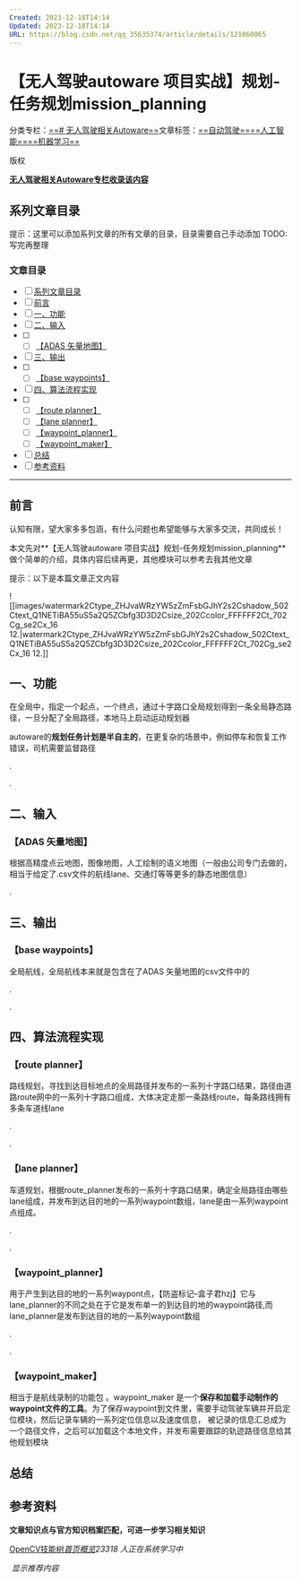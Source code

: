 ```yaml
---
Created: 2023-12-18T14:14
Updated: 2023-12-18T14:14
URL: https://blog.csdn.net/qq_35635374/article/details/121860065
---
```

# **【无人驾驶autoware 项目实战】规划-任务规划mission_planning**


分类专栏：[==# 无人驾驶相关Autoware==](https://blog.csdn.net/qq_35635374/category_11523328.html)文章标签：[==自动驾驶==](https://so.csdn.net/so/search/s.do?q=%E8%87%AA%E5%8A%A8%E9%A9%BE%E9%A9%B6&t=all&o=vip&s=&l=&f=&viparticle=)[==人工智能==](https://so.csdn.net/so/search/s.do?q=%E4%BA%BA%E5%B7%A5%E6%99%BA%E8%83%BD&t=all&o=vip&s=&l=&f=&viparticle=)[==机器学习==](https://so.csdn.net/so/search/s.do?q=%E6%9C%BA%E5%99%A8%E5%AD%A6%E4%B9%A0&t=all&o=vip&s=&l=&f=&viparticle=)

版权

[**无人驾驶相关Autoware**](https://blog.csdn.net/qq_35635374/category_11523328.html)[**专栏收录该内容**](https://blog.csdn.net/qq_35635374/category_11523328.html)[](https://blog.csdn.net/qq_35635374/category_11523328.html)

## **系列文章目录**

提示：这里可以添加系列文章的所有文章的目录，目录需要自己手动添加 TODO:写完再整理

### **文章目录**

- [ ] [系列文章目录](https://blog.csdn.net/qq_35635374/article/details/121860065#_0)
- [ ] [前言](https://blog.csdn.net/qq_35635374/article/details/121860065#_13)
- [ ] [一、功能](https://blog.csdn.net/qq_35635374/article/details/121860065#_28)
- [ ] [二、输入](https://blog.csdn.net/qq_35635374/article/details/121860065#_37)
- [ ]
    - [ ] [【ADAS 矢量地图】](https://blog.csdn.net/qq_35635374/article/details/121860065#ADAS__38)
- [ ] [三、输出](https://blog.csdn.net/qq_35635374/article/details/121860065#_44)
- [ ]
    - [ ] [【base waypoints】](https://blog.csdn.net/qq_35635374/article/details/121860065#base_waypoints_45)
- [ ] [四、算法流程实现](https://blog.csdn.net/qq_35635374/article/details/121860065#_51)
- [ ]
    - [ ] [【route planner】](https://blog.csdn.net/qq_35635374/article/details/121860065#route_planner_52)
    - [ ] [【lane planner】](https://blog.csdn.net/qq_35635374/article/details/121860065#lane_planner_56)
    - [ ] [【waypoint_planner】](https://blog.csdn.net/qq_35635374/article/details/121860065#waypoint_planner_60)
    - [ ] [【waypoint_maker】](https://blog.csdn.net/qq_35635374/article/details/121860065#waypoint_maker_64)
- [ ] [总结](https://blog.csdn.net/qq_35635374/article/details/121860065#_76)
- [ ] [参考资料](https://blog.csdn.net/qq_35635374/article/details/121860065#_84)

---

## **前言**

  
  
认知有限，望大家多多包涵，有什么问题也希望能够与大家多交流，共同成长！  
  
本文先对**【无人驾驶autoware 项目实战】规划-任务规划mission_planning**做个简单的介绍，具体内容后续再更，其他模块可以参考去我其他文章  
  
提示：以下是本篇文章正文内容

![[images/watermark2Ctype_ZHJvaWRzYW5zZmFsbGJhY2s2Cshadow_502Ctext_Q1NETiBA55uS5a2Q5ZCbfg3D3D2Csize_202Ccolor_FFFFFF2Ct_702Cg_se2Cx_16 12.|watermark2Ctype_ZHJvaWRzYW5zZmFsbGJhY2s2Cshadow_502Ctext_Q1NETiBA55uS5a2Q5ZCbfg3D3D2Csize_202Ccolor_FFFFFF2Ct_702Cg_se2Cx_16 12.]]

## **一、功能**

在全局中，指定一个起点，一个终点，通过十字路口全局规划得到一条全局静态路径，一旦分配了全局路径，本地马上启动运动规划器  
  
autoware的**规划任务计划是半自主的**，在更复杂的场景中，例如停车和恢复工作错误，司机需要监督路径  
  
.  
  
.

## **二、输入**

### **【ADAS 矢量地图】**

根据高精度点云地图，图像地图，人工绘制的语义地图（一般由公司专门去做的，相当于给定了.csv文件的航线lane、交通灯等等更多的静态地图信息）  
  
.

## **三、输出**

### **【base waypoints】**

全局航线，全局航线本来就是包含在了ADAS 矢量地图的csv文件中的  
  
.  
  
.

## **四、算法流程实现**

### **【route planner】**

路线规划，寻找到达目标地点的全局路径并发布的一系列十字路口结果，路径由道路route网中的一系列十字路口组成，大体决定走那一条路线route，每条路线拥有多条车道线lane  
  
.  
  
.

### **【lane planner】**

车道规划，根据route_planner发布的一系列十字路口结果，确定全局路径由哪些lane组成，并发布到达目的地的一系列waypoint数组，lane是由一系列waypoint点组成。  
  
.  
  
.

### **【waypoint_planner】**

用于产生到达目的地的一系列waypont点，【防盗标记–盒子君hzj】它与lane_planner的不同之处在于它是发布单一的到达目的地的waypoint路径,而lane_planner是发布到达目的地的一系列waypoint数组  
  
.  
  
.

### **【waypoint_maker】**

相当于是航线录制的功能包 。waypoint_maker 是一个**保存和加载手动制作的waypoint文件的工具**。为了保存waypoint到文件里，需要手动驾驶车辆并开启定位模块，然后记录车辆的一系列定位信息以及速度信息， 被记录的信息汇总成为一个路径文件，之后可以加载这个本地文件，并发布需要跟踪的轨迹路径信息给其他规划模块

## **总结**

## **参考资料**

**文章知识点与官方知识档案匹配，可进一步学习相关知识**

[OpenCV技能树](https://edu.csdn.net/skill/opencv/?utm_source=csdn_ai_skill_tree_blog)[_首页_](https://edu.csdn.net/skill/opencv/?utm_source=csdn_ai_skill_tree_blog)[_概览_](https://edu.csdn.net/skill/opencv/?utm_source=csdn_ai_skill_tree_blog)_23318_ _人正在系统学习中_

 _显示推荐内容_